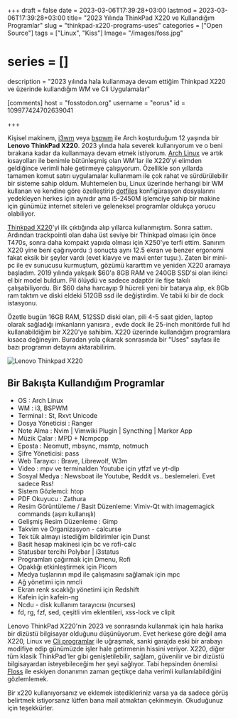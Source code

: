 +++
draft = false
date = 2023-03-06T17:39:28+03:00
lastmod = 2023-03-06T17:39:28+03:00
title= "2023 Yılında ThinkPad X220 ve Kullandığım Programlar"
slug = "thinkpad-x220-programs-uses"
categories = ["Open Source"]
tags = ["Linux", "Kiss"]
Image= "/images/foss.jpg"
# series = []
description = "2023 yılında hala kullanmaya devam ettiğim Thinkpad X220 ve üzerinde kullandığım WM ve Cli Uygulamalar"

[comments]
host = "fosstodon.org"
username = "eorus"
id = 109977424702639041

+++

Kişisel makinem, [i3wm](https://i3wm.org/) veya [bspwm](https://github.com/baskerville/bspwm) ile Arch koşturduğum 12 yaşında bir **Lenovo ThinkPad X220**. 2023 ylında hala severek kullanıyorum ve o beni bırakana kadar da kullanmaya devam etmek istiyorum. [Arch Linux](https://archlinux.org/) ve artık kısayolları ile benimle bütünleşmiş olan WM'lar ile X220'yi elimden geldiğince verimli hale getirmeye çalışıyorum. Özellikle son yıllarda tamamen komut satırı uygulamalar kullanmam ile çok rahat ve sürdürülebilir bir sisteme sahip oldum. Muhtemelen bu, Linux üzerinde herhangi bir WM kullanan ve kendine göre özelleştirip [dotfiles](https://github.com/eorus/dotfiles) konfigürasyon dosyalarını yedekleyen herkes için aynıdır ama i5-2450M işlemciye sahip bir makine için günümüz internet siteleri ve geleneksel programlar oldukça yorucu olabiliyor.

[Thinkpad X220](https://en.wikipedia.org/wiki/ThinkPad_X_series#X220)'yi ilk çıktığında alıp yıllarca kullanmıştım. Sonra sattım. Ardından trackpointi olan daha üst seviye bir Thinkpad olması için önce T470s, sonra daha kompakt yapıda olması için X250'ye terfi ettim. Sanırım X220 yine beni çağırıyordu :) sonuçta aynı 12.5 ekran ve benzer ergonomi fakat eksik bir şeyler vardı (evet klavye ve mavi enter tuşu:). Zaten bir mini-pc ile ev sunucusu kurmuştum, gözümü kararttım ve yeniden X220 aramaya başladım. 2019 yılında yakşaık $60'a 8GB RAM ve 240GB SSD'si olan ikinci el bir model buldum. Pil ölüydü ve sadece adaptör ile fişe takılı çalışabiliyordu. Bir $60 daha harcayıp 9 hücreli yeni bir batarya alıp, ek 8Gb ram taktım ve diski eldeki 512GB ssd ile değiştirdim. Ve tabii ki bir de dock istasyonu.

Özetle bugün 16GB RAM, 512SSD diski olan, pili 4-5 saat giden, laptop olarak sağladığı imkanların yanısıra , evde dock ile 25-inch monitörde full hd kullanabildiğim bir X220'ye sahibim. X220 üzerinde kullandığım programlara kısaca değineyim. Buradan yola çıkarak sonrasında bir "Uses" sayfası ile bazı programın detayını aktarabilirim.

![Lenovo Thinkpad X220](/images/posts/thinkpad-x220-arch.webp)

## Bir Bakışta Kullandığım Programlar

* OS : Arch Linux
* WM : i3, BSPWM
* Terminal : St, Rxvt Unicode
* Dosya Yöneticisi : Ranger
* Note Alma : Nvim | Vimwiki Plugin | Syncthing | Markor App
* Müzik Çalar : MPD + Ncmpcpp
* Eposta : Neomutt, mbsync, msmtp, notmuch
* Şifre Yöneticisi: pass
* Web Tarayıcı : Brave, Librewolf, W3m
* Video : mpv ve terminalden Youtube için ytfzf ve yt-dlp
* Sosyal Medya : Newsboat ile Youtube, Reddit vs.. beslemeleri. Evet sadece Rss!
* Sistem Gözlemci: htop
* PDF Okuyucu : Zathura
* Resim Görüntüleme / Basit Düzenleme: Vimiv-Qt with imagemagick commands (aşırı kullanışlı)
* Gelişmiş Resim Düzenleme : Gimp
* Takvim ve Organizasyon - calcurse
* Tek tük almayı istediğim bildirimler için Dunst
* Basit hesap makinesi için bc ve rofi-calc
* Statusbar tercihi Polybar | i3status
* Programları çağırmak için Dmenu, Rofi
* Opaklığı etkinleştirmek için Picom
* Medya tuşlarının mpd ile çalışmasını sağlamak için mpc
* Ağ yönetimi için nmcli
* Ekran renk sıcaklığı yönetimi için Redshift
* Kafein için kafein-ng
* Ncdu - disk kullanım tarayıcısı (ncurses)
* fd, rg, fzf, sed, çeşitli vim eklentileri, xss-lock ve clipit

Lenovo ThinkPad X220'nin 2023 ve sonrasında kullanmak için hala harika bir dizüstü bilgisayar olduğunu düşünüyorum. Evet herkese göre değil ama X220, Linux ve [Cli programlar](https://github.com/agarrharr/awesome-cli-apps) ile uğraşmak, sanki garajda eski bir arabayı modifiye edip günümüzde işler hale getirmenin hissini veriyor. X220, diğer tüm klasik ThinkPad'ler gibi genişletilebilir, sağlam, güvenilir ve bir dizüstü bilgisayardan isteyebileceğim her şeyi sağlıyor. Tabi hepsinden önemlisi [Floss](https://www.gnu.org/philosophy/floss-and-foss.en.html) ile eskiyen donanımın zaman geçtikçe daha verimli kullanılabildiğini gözlemlemek.

Bir x220 kullanıyorsanız ve eklemek istedikleriniz varsa ya da sadece görüş belirtmek istiyorsanız lütfen bana mail atmaktan çekinmeyin. Okuduğunuz için teşekkürler.
